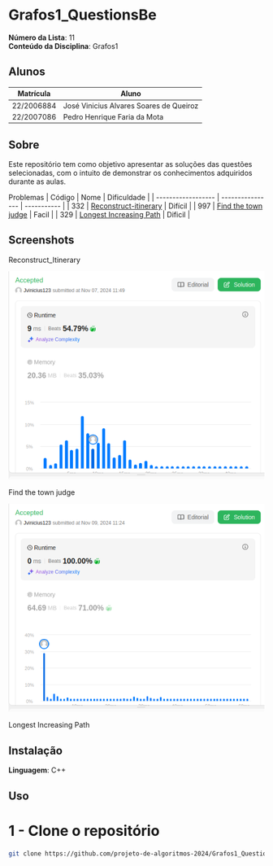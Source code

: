# Grafos1_QuestionsBe

**Número da Lista**: 11<br>
**Conteúdo da Disciplina**: Grafos1<br>

## Alunos
|Matrícula | Aluno |
| -- | -- |
| 22/2006884  |  José Vinicius Alvares Soares de Queiroz |
| 22/2007086  |  Pedro Henrique Faria da Mota |

## Sobre 
Este repositório tem como objetivo apresentar as soluções das questões selecionadas, com o intuito de demonstrar os conhecimentos adquiridos durante as aulas.

Problemas
| Código | Nome | Dificuldade |
| ------------------ | ---------------- | ----------- |
| 332 | [Reconstruct-itinerary](https://leetcode.com/problems/reconstruct-itinerary/description/) | Difícil |
| 997 | [Find the town judge](https://leetcode.com/problems/find-the-town-judge/description/) | Facil |
| 329 | [Longest Increasing Path](https://leetcode.com/problems/longest-increasing-path-in-a-matrix/) | Dificil |


## Screenshots
Reconstruct_Itinerary
<div align="center"><img src="/332.Reconstruct-Itinerary/Reconstruct_itinerary.png" height=auto width=auto></div>

Find the town judge
<div align="center"><img src="/997.Find_the_town_judge/Find_the_town_judge.png" height=auto width=auto></div>

Longest Increasing Path

## Instalação 
**Linguagem**: C++<br>

## Uso 
# 1 - Clone o repositório
```bash
git clone https://github.com/projeto-de-algoritmos-2024/Grafos1_QuestionsBe.git
```






